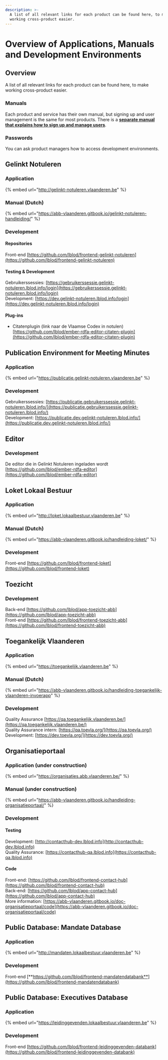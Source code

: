 ```yaml
---
description: >-
  A list of all relevant links for each product can be found here, to make
  working cross-product easier.
---
```


# Overview of Applications, Manuals and Development Environments

## Overview

A list of all relevant links for each product can be found here, to make working cross-product easier.

### Manuals

Each product and service has their own manual, but signing up and user management is the same for most products. There is a [**separate manual that explains how to sign up and manage users**](access-products-and-services-via-gebruikersbeheer-vlaanderen/).

### Passwords

You can ask product managers how to access development environments.

## Gelinkt Notuleren

### Application

{% embed url="http://gelinkt-notuleren.vlaanderen.be" %}

### Manual \(Dutch\)

{% embed url="https://abb-vlaanderen.gitbook.io/gelinkt-notuleren-handleiding/" %}

### Development

#### Repositories

Front-end [https://github.com/lblod/frontend-gelinkt-notuleren](https://github.com/lblod/frontend-gelinkt-notuleren)

#### Testing & Development

Gebruikerssessies: [https://gebruikerssessie.gelinkt-notuleren.lblod.info/login](https://gebruikerssessie.gelinkt-notuleren.lblod.info/login)  
Development: [https://dev.gelinkt-notuleren.lblod.info/login](https://dev.gelinkt-notuleren.lblod.info/login)

#### **Plug-ins**

* Citatenplugin \(link naar de Vlaamse Codex in notulen\) [https://github.com/lblod/ember-rdfa-editor-citaten-plugin](https://github.com/lblod/ember-rdfa-editor-citaten-plugin) 

## Publication Environment for Meeting Minutes

### Application

{% embed url="https://publicatie.gelinkt-notuleren.vlaanderen.be" %}

### Development

Gebruikerssessies: [https://publicatie.gebruikerssessie.gelinkt-notuleren.lblod.info/](https://publicatie.gebruikerssessie.gelinkt-notuleren.lblod.info/)  
Development: [https://publicatie.dev.gelinkt-notuleren.lblod.info/](https://publicatie.dev.gelinkt-notuleren.lblod.info/)

## Editor

### Development

De editor die in Gelinkt Notuleren ingeladen wordt [https://github.com/lblod/ember-rdfa-editor](https://github.com/lblod/ember-rdfa-editor)

## Loket Lokaal Bestuur

### Application

{% embed url="http://loket.lokaalbestuur.vlaanderen.be" %}

### Manual \(Dutch\)

{% embed url="https://abb-vlaanderen.gitbook.io/handleiding-loket/" %}

### Development

Front-end [https://github.com/lblod/frontend-loket](https://github.com/lblod/frontend-loket) 

## **Toezicht**

### Development

Back-end [https://github.com/lblod/app-toezicht-abb](https://github.com/lblod/app-toezicht-abb)  
Front-end [https://github.com/lblod/frontend-toezicht-abb](https://github.com/lblod/frontend-toezicht-abb) 

## Toegankelijk Vlaanderen

### Application

{% embed url="https://toegankelijk.vlaanderen.be" %}

### Manual \(Dutch\)

{% embed url="https://abb-vlaanderen.gitbook.io/handleiding-toegankelijk-vlaanderen-invoerapp" %}

### Development

Quality Assurance [https://qa.toegankelijk.vlaanderen.be/](https://qa.toegankelijk.vlaanderen.be/)  
Quality Assurance intern: [https://qa.toevla.org/](https://qa.toevla.org/)  
Development: [https://dev.toevla.org/](https://dev.toevla.org/)

## Organisatieportaal

### Application \(under construction\)

{% embed url="https://organisaties.abb.vlaanderen.be/" %}

### Manual \(under construction\)

{% embed url="https://abb-vlaanderen.gitbook.io/handleiding-organisatieportaal/" %}

### Development

#### Testing

Development: [http://contacthub-dev.lblod.info](http://contacthub-dev.lblod.info)  
Quality Assurance: [https://contacthub-qa.lblod.info](https://contacthub-qa.lblod.info)

#### Code

Front-end: [https://github.com/lblod/frontend-contact-hub](https://github.com/lblod/frontend-contact-hub)  
Back-end: [https://github.com/lblod/app-contact-hub](https://github.com/lblod/app-contact-hub)  
More information: [https://abb-vlaanderen.gitbook.io/doc-organisatieportaal/code](https://abb-vlaanderen.gitbook.io/doc-organisatieportaal/code)

## **Public Database:** Mandate Database

### **Application**

{% embed url="http://mandaten.lokaalbestuur.vlaanderen.be" %}

### Development

Front-end [**https://github.com/lblod/frontend-mandatendatabank**](https://github.com/lblod/frontend-mandatendatabank)

## **Public Database: Executives Database**

### **Application**

{% embed url="https://leidinggevenden.lokaalbestuur.vlaanderen.be" %}

### Development

Front-end [https://github.com/lblod/frontend-leidinggevenden-databank](https://github.com/lblod/frontend-leidinggevenden-databank) 


